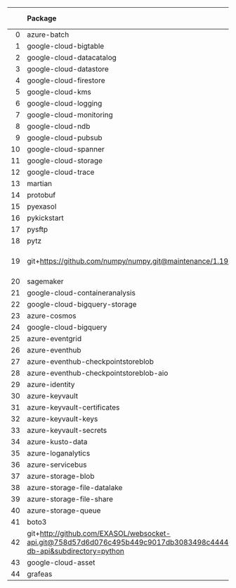 <!-- markdown-link-check-disable -->

|    | Package                                                                                                                       | Version in 4.0.0     | Version in 4.1.0     | Status   |
|---:|:------------------------------------------------------------------------------------------------------------------------------|:---------------------|:---------------------|:---------|
|  0 | azure-batch                                                                                                                   | 10.0.0               | 10.0.0               |          |
|  1 | google-cloud-bigtable                                                                                                         | 2.2.0                | 2.2.0                |          |
|  2 | google-cloud-datacatalog                                                                                                      | 3.2.1                | 3.2.1                |          |
|  3 | google-cloud-datastore                                                                                                        | 2.1.3                | 2.1.3                |          |
|  4 | google-cloud-firestore                                                                                                        | 2.1.3                | 2.1.3                |          |
|  5 | google-cloud-kms                                                                                                              | 2.3.0                | 2.3.0                |          |
|  6 | google-cloud-logging                                                                                                          | 2.5.0                | 2.5.0                |          |
|  7 | google-cloud-monitoring                                                                                                       | 2.2.1                | 2.2.1                |          |
|  8 | google-cloud-ndb                                                                                                              | 1.9.0                | 1.9.0                |          |
|  9 | google-cloud-pubsub                                                                                                           | 2.5.0                | 2.5.0                |          |
| 10 | google-cloud-spanner                                                                                                          | 3.5.0                | 3.5.0                |          |
| 11 | google-cloud-storage                                                                                                          | 1.38.0               | 1.38.0               |          |
| 12 | google-cloud-trace                                                                                                            | 1.2.0                | 1.2.0                |          |
| 13 | martian                                                                                                                       | 1.4                  | 1.4                  |          |
| 14 | protobuf                                                                                                                      | 3.17.3               | 3.17.3               |          |
| 15 | pyexasol                                                                                                                      | 0.20.0               | 0.20.0               |          |
| 16 | pykickstart                                                                                                                   | 3.33                 | 3.33                 |          |
| 17 | pysftp                                                                                                                        | 0.2.9                | 0.2.9                |          |
| 18 | pytz                                                                                                                          | 2021.1               | 2021.1               |          |
| 19 | git+https://github.com/numpy/numpy.git@maintenance/1.19.x                                                                     | No version specified | No version specified |          |
| 20 | sagemaker                                                                                                                     | 2.59.5               | 2.59.5               |          |
| 21 | google-cloud-containeranalysis                                                                                                | 2.3.0                | 2.3.0                |          |
| 22 | google-cloud-bigquery-storage                                                                                                 | 2.4.0                | 2.4.0                |          |
| 23 | azure-cosmos                                                                                                                  | 4.2.0                | 4.2.0                |          |
| 24 | google-cloud-bigquery                                                                                                         | 2.20.0               | 2.20.0               |          |
| 25 | azure-eventgrid                                                                                                               | 4.3.0                | 4.3.0                |          |
| 26 | azure-eventhub                                                                                                                | 5.5.0                | 5.5.0                |          |
| 27 | azure-eventhub-checkpointstoreblob                                                                                            | 1.1.4                | 1.1.4                |          |
| 28 | azure-eventhub-checkpointstoreblob-aio                                                                                        | 1.1.4                | 1.1.4                |          |
| 29 | azure-identity                                                                                                                | 1.6.0                | 1.6.0                |          |
| 30 | azure-keyvault                                                                                                                | 4.1.0                | 4.1.0                |          |
| 31 | azure-keyvault-certificates                                                                                                   | 4.2.1                | 4.2.1                |          |
| 32 | azure-keyvault-keys                                                                                                           | 4.3.1                | 4.3.1                |          |
| 33 | azure-keyvault-secrets                                                                                                        | 4.2.0                | 4.2.0                |          |
| 34 | azure-kusto-data                                                                                                              | 2.1.3                | 2.1.3                |          |
| 35 | azure-loganalytics                                                                                                            | 0.1.0                | 0.1.0                |          |
| 36 | azure-servicebus                                                                                                              | 7.3.0                | 7.3.0                |          |
| 37 | azure-storage-blob                                                                                                            | 12.8.1               | 12.8.1               |          |
| 38 | azure-storage-file-datalake                                                                                                   | 12.4.0               | 12.4.0               |          |
| 39 | azure-storage-file-share                                                                                                      | 12.5.0               | 12.5.0               |          |
| 40 | azure-storage-queue                                                                                                           | 12.1.6               | 12.1.6               |          |
| 41 | boto3                                                                                                                         | 1.17.96              | 1.17.96              |          |
| 42 | git+http://github.com/EXASOL/websocket-api.git@758d57d6d076c495b449c9017db3083498c44445#egg=exasol-db-api&subdirectory=python | No version specified | No version specified |          |
| 43 | google-cloud-asset                                                                                                            | 3.1.0                | 3.1.0                |          |
| 44 | grafeas                                                                                                                       | 1.4.0                | 1.4.0                |          |